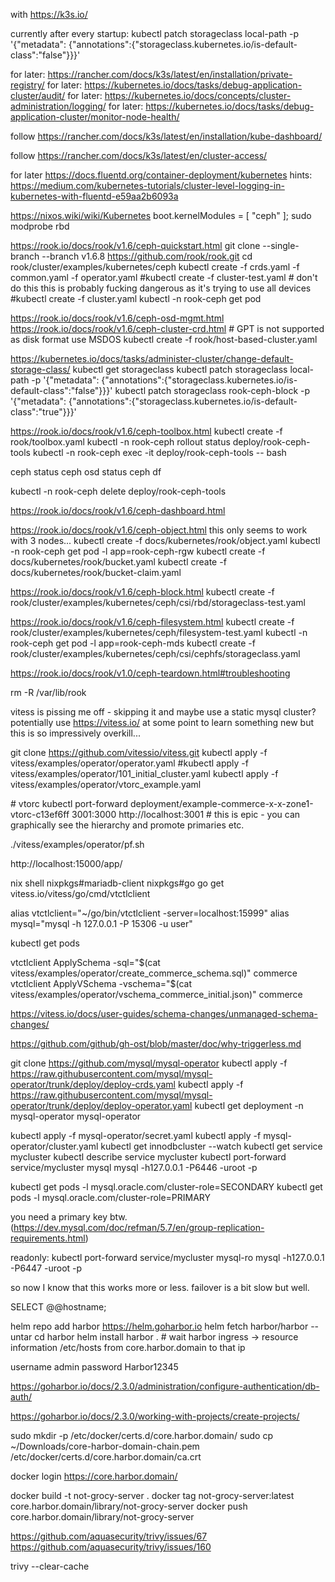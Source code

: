 with https://k3s.io/

currently after every startup: kubectl patch storageclass local-path -p '{"metadata": {"annotations":{"storageclass.kubernetes.io/is-default-class":"false"}}}'

for later: https://rancher.com/docs/k3s/latest/en/installation/private-registry/
for later: https://kubernetes.io/docs/tasks/debug-application-cluster/audit/
for later: https://kubernetes.io/docs/concepts/cluster-administration/logging/
for later: https://kubernetes.io/docs/tasks/debug-application-cluster/monitor-node-health/

follow https://rancher.com/docs/k3s/latest/en/installation/kube-dashboard/

follow https://rancher.com/docs/k3s/latest/en/cluster-access/

for later https://docs.fluentd.org/container-deployment/kubernetes
hints: https://medium.com/kubernetes-tutorials/cluster-level-logging-in-kubernetes-with-fluentd-e59aa2b6093a




https://nixos.wiki/wiki/Kubernetes
boot.kernelModules = [ "ceph" ];
sudo modprobe rbd



https://rook.io/docs/rook/v1.6/ceph-quickstart.html
git clone --single-branch --branch v1.6.8 https://github.com/rook/rook.git
cd rook/cluster/examples/kubernetes/ceph
kubectl create -f crds.yaml -f common.yaml -f operator.yaml
#kubectl create -f cluster-test.yaml # don't do this this is probably fucking dangerous as it's trying to use all devices
#kubectl create -f cluster.yaml
kubectl -n rook-ceph get pod

https://rook.io/docs/rook/v1.6/ceph-osd-mgmt.html
https://rook.io/docs/rook/v1.6/ceph-cluster-crd.html
\# GPT is not supported as disk format use MSDOS
kubectl create -f rook/host-based-cluster.yaml


https://kubernetes.io/docs/tasks/administer-cluster/change-default-storage-class/
kubectl get storageclass
kubectl patch storageclass local-path -p '{"metadata": {"annotations":{"storageclass.kubernetes.io/is-default-class":"false"}}}'
kubectl patch storageclass rook-ceph-block -p '{"metadata": {"annotations":{"storageclass.kubernetes.io/is-default-class":"true"}}}'


https://rook.io/docs/rook/v1.6/ceph-toolbox.html
kubectl create -f rook/toolbox.yaml 
kubectl -n rook-ceph rollout status deploy/rook-ceph-tools
kubectl -n rook-ceph exec -it deploy/rook-ceph-tools -- bash


ceph status
ceph osd status
ceph df

kubectl -n rook-ceph delete deploy/rook-ceph-tools


https://rook.io/docs/rook/v1.6/ceph-dashboard.html




https://rook.io/docs/rook/v1.6/ceph-object.html
this only seems to work with 3 nodes...
kubectl create -f docs/kubernetes/rook/object.yaml
kubectl -n rook-ceph get pod -l app=rook-ceph-rgw
kubectl create -f docs/kubernetes/rook/bucket.yaml
kubectl create -f docs/kubernetes/rook/bucket-claim.yaml



https://rook.io/docs/rook/v1.6/ceph-block.html
kubectl create -f rook/cluster/examples/kubernetes/ceph/csi/rbd/storageclass-test.yaml



https://rook.io/docs/rook/v1.6/ceph-filesystem.html
kubectl create -f rook/cluster/examples/kubernetes/ceph/filesystem-test.yaml
kubectl -n rook-ceph get pod -l app=rook-ceph-mds
kubectl create -f rook/cluster/examples/kubernetes/ceph/csi/cephfs/storageclass.yaml



https://rook.io/docs/rook/v1.0/ceph-teardown.html#troubleshooting

rm -R /var/lib/rook



















vitess is pissing me off - skipping it and maybe use a static mysql cluster?
potentially use https://vitess.io/ at some point to learn something new but this is so impressively overkill...

git clone https://github.com/vitessio/vitess.git
kubectl apply -f vitess/examples/operator/operator.yaml
#kubectl apply -f vitess/examples/operator/101_initial_cluster.yaml
kubectl apply -f vitess/examples/operator/vtorc_example.yaml

\# vtorc
kubectl port-forward deployment/example-commerce-x-x-zone1-vtorc-c13ef6ff 3001:3000
http://localhost:3001
\# this is epic - you can graphically see the hierarchy and promote primaries etc.

./vitess/examples/operator/pf.sh

http://localhost:15000/app/

nix shell nixpkgs#mariadb-client nixpkgs#go
go get vitess.io/vitess/go/cmd/vtctlclient

alias vtctlclient="~/go/bin/vtctlclient -server=localhost:15999"
alias mysql="mysql -h 127.0.0.1 -P 15306 -u user"

kubectl get pods

vtctlclient ApplySchema -sql="$(cat vitess/examples/operator/create_commerce_schema.sql)" commerce
vtctlclient ApplyVSchema -vschema="$(cat vitess/examples/operator/vschema_commerce_initial.json)" commerce

https://vitess.io/docs/user-guides/schema-changes/unmanaged-schema-changes/

https://github.com/github/gh-ost/blob/master/doc/why-triggerless.md






git clone https://github.com/mysql/mysql-operator
kubectl apply -f https://raw.githubusercontent.com/mysql/mysql-operator/trunk/deploy/deploy-crds.yaml
kubectl apply -f https://raw.githubusercontent.com/mysql/mysql-operator/trunk/deploy/deploy-operator.yaml
kubectl get deployment -n mysql-operator mysql-operator

kubectl apply -f mysql-operator/secret.yaml
kubectl apply -f mysql-operator/cluster.yaml
kubectl get innodbcluster --watch
kubectl get service mycluster
kubectl describe service mycluster
kubectl port-forward service/mycluster mysql
mysql -h127.0.0.1 -P6446 -uroot -p

kubectl get pods -l mysql.oracle.com/cluster-role=SECONDARY
kubectl get pods -l mysql.oracle.com/cluster-role=PRIMARY

you need a primary key btw. (https://dev.mysql.com/doc/refman/5.7/en/group-replication-requirements.html)

readonly:
kubectl port-forward service/mycluster mysql-ro
mysql -h127.0.0.1 -P6447 -uroot -p

so now I know that this works more or less. failover is a bit slow but well.

SELECT @@hostname;




















helm repo add harbor https://helm.goharbor.io
helm fetch harbor/harbor --untar
cd harbor
helm install harbor .
\# wait
harbor ingress -> resource information
/etc/hosts from core.harbor.domain to that ip

username admin password Harbor12345

https://goharbor.io/docs/2.3.0/administration/configure-authentication/db-auth/

https://goharbor.io/docs/2.3.0/working-with-projects/create-projects/

sudo mkdir -p /etc/docker/certs.d/core.harbor.domain/
sudo cp ~/Downloads/core-harbor-domain-chain.pem /etc/docker/certs.d/core.harbor.domain/ca.crt

docker login https://core.harbor.domain/


docker build -t not-grocy-server .
docker tag not-grocy-server:latest core.harbor.domain/library/not-grocy-server
docker push core.harbor.domain/library/not-grocy-server

https://github.com/aquasecurity/trivy/issues/67
https://github.com/aquasecurity/trivy/issues/160

trivy --clear-cache